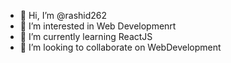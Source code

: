 - 👋 Hi, I’m @rashid262
- 👀 I’m interested in Web Developmenrt
- 🌱 I’m currently learning ReactJS
- 💞️ I’m looking to collaborate on WebDevelopment


<!---
rashid262/rashid262 is a ✨ special ✨ repository because its `README.md` (this file) appears on your GitHub profile.
You can click the Preview link to take a look at your changes.
--->
